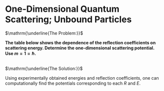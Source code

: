 # One-Dimensional Quantum Scattering; Unbound Particles
$\mathrm{\underline{The Problem:}}$ <br>

**The table below shows the dependence of the reflection coefficients on scattering energy. Determine the one-dimensional scattering potential. Use $m=1=\hbar$.**

<null>
  <br>
$\mathrm{\underline{The Solution:}}$
  
Using experimentally obtained energies and reflection coefficients, one can computationally find the potentials corresponding to each $R$ and $E$.
